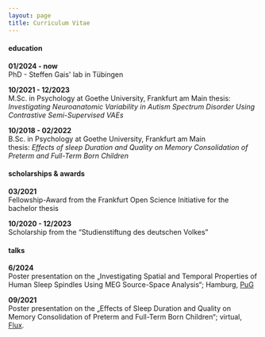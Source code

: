 ```yaml
---
layout: page
title: Curriculum Vitae
---
```


#### education

**01/2024 - now**  
PhD - Steffen Gais' lab in Tübingen

**10/2021 - 12/2023**   
M.Sc. in Psychology at Goethe University, Frankfurt am Main
thesis: *Investigating Neuroanatomic Variability in Autism Spectrum Disorder Using Contrastive Semi-Supervised VAEs*

**10/2018 - 02/2022**  
B.Sc. in Psychology at Goethe University, Frankfurt am Main  
thesis: *Effects of sleep Duration and Quality on Memory Consolidation of Preterm and Full-Term Born Children*


#### scholarships & awards
**03/2021**  
Fellowship-Award from the Frankfurt Open Science Initiative for the bachelor thesis

**10/2020 - 12/2023**   
Scholarship from the “Studienstiftung des deutschen Volkes”


#### talks

**6/2024**   
Poster presentation on the „Investigating Spatial and Temporal Properties of Human Sleep
Spindles Using MEG Source-Space Analysis“; Hamburg, [PuG](https://pug2024.de/index.html)


**09/2021**   
Poster presentation on the „Effects of Sleep Duration and Quality on Memory Consolidation of Preterm and Full-Term Born Children“; virtual, [Flux](https://fluxsociety.org/2021-virtual-congress/).
